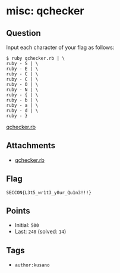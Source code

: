 # misc: qchecker
## Question
Input each character of your flag as follows:

```
$ ruby qchecker.rb | \
ruby - S | \
ruby - E | \
ruby - C | \
ruby - C | \
ruby - O | \
ruby - N | \
ruby - { | \
ruby - b | \
ruby - a | \
ruby - d | \
ruby - }
```

[qchecker.rb](files/qchecker.rb)

## Attachments
- [qchecker.rb](files/qchecker.rb)

## Flag
```
SECCON{L3t5_wr1t3_y0ur_Qu1n3!!!}
```

## Points
- Initial: `500`
- Last: `240` (solved: `14`)

## Tags
- `author:kusano`
    